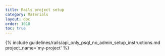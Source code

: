 ```yaml
---
title: Rails project setup
category: Materials
layout: doc
order: 1010
toc: true
---
```


{% include guidelines/rails/api_only_psql_no_admin_setup_instructions.md project_name='my-project' %}
